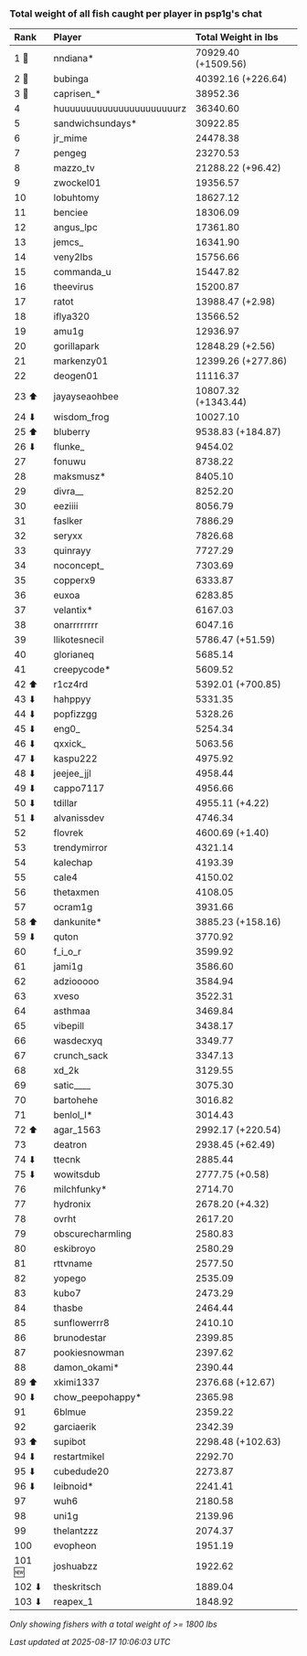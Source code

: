 ### Total weight of all fish caught per player in psp1g's chat

| Rank   | Player                    | Total Weight in lbs |
|:-------|:--------------------------|:--------------------|
| 1 🥇   | nndiana*                  | 70929.40 (+1509.56) |
| 2 🥈   | bubinga                   | 40392.16 (+226.64)  |
| 3 🥉   | caprisen_*                | 38952.36            |
| 4      | huuuuuuuuuuuuuuuuuuuuuurz | 36340.60            |
| 5      | sandwichsundays*          | 30922.85            |
| 6      | jr_mime                   | 24478.38            |
| 7      | pengeg                    | 23270.53            |
| 8      | mazzo_tv                  | 21288.22 (+96.42)   |
| 9      | zwockel01                 | 19356.57            |
| 10     | lobuhtomy                 | 18627.12            |
| 11     | benciee                   | 18306.09            |
| 12     | angus_lpc                 | 17361.80            |
| 13     | jemcs_                    | 16341.90            |
| 14     | veny2lbs                  | 15756.66            |
| 15     | commanda_u                | 15447.82            |
| 16     | theevirus                 | 15200.87            |
| 17     | ratot                     | 13988.47 (+2.98)    |
| 18     | iflya320                  | 13566.52            |
| 19     | amu1g                     | 12936.97            |
| 20     | gorillapark               | 12848.29 (+2.56)    |
| 21     | markenzy01                | 12399.26 (+277.86)  |
| 22     | deogen01                  | 11116.37            |
| 23 ⬆   | jayayseaohbee             | 10807.32 (+1343.44) |
| 24 ⬇   | wisdom_frog               | 10027.10            |
| 25 ⬆   | bluberry                  | 9538.83 (+184.87)   |
| 26 ⬇   | flunke_                   | 9454.02             |
| 27     | fonuwu                    | 8738.22             |
| 28     | maksmusz*                 | 8405.10             |
| 29     | divra__                   | 8252.20             |
| 30     | eeziiii                   | 8056.79             |
| 31     | faslker                   | 7886.29             |
| 32     | seryxx                    | 7826.68             |
| 33     | quinrayy                  | 7727.29             |
| 34     | noconcept_                | 7303.69             |
| 35     | copperx9                  | 6333.87             |
| 36     | euxoa                     | 6283.85             |
| 37     | velantix*                 | 6167.03             |
| 38     | onarrrrrrrr               | 6047.16             |
| 39     | llikotesnecil             | 5786.47 (+51.59)    |
| 40     | glorianeq                 | 5685.14             |
| 41     | creepycode*               | 5609.52             |
| 42 ⬆   | r1cz4rd                   | 5392.01 (+700.85)   |
| 43 ⬇   | hahppyy                   | 5331.35             |
| 44 ⬇   | popfizzgg                 | 5328.26             |
| 45 ⬇   | eng0_                     | 5254.34             |
| 46 ⬇   | qxxick_                   | 5063.56             |
| 47 ⬇   | kaspu222                  | 4975.92             |
| 48 ⬇   | jeejee_jjl                | 4958.44             |
| 49 ⬇   | cappo7117                 | 4956.66             |
| 50 ⬇   | tdillar                   | 4955.11 (+4.22)     |
| 51 ⬇   | alvanissdev               | 4746.34             |
| 52     | flovrek                   | 4600.69 (+1.40)     |
| 53     | trendymirror              | 4321.14             |
| 54     | kalechap                  | 4193.39             |
| 55     | cale4                     | 4150.02             |
| 56     | thetaxmen                 | 4108.05             |
| 57     | ocram1g                   | 3931.66             |
| 58 ⬆   | dankunite*                | 3885.23 (+158.16)   |
| 59 ⬇   | quton                     | 3770.92             |
| 60     | f_i_o_r                   | 3599.92             |
| 61     | jami1g                    | 3586.60             |
| 62     | adziooooo                 | 3584.94             |
| 63     | xveso                     | 3522.31             |
| 64     | asthmaa                   | 3469.84             |
| 65     | vibepill                  | 3438.17             |
| 66     | wasdecxyq                 | 3349.77             |
| 67     | crunch_sack               | 3347.13             |
| 68     | xd_2k                     | 3129.55             |
| 69     | satic____                 | 3075.30             |
| 70     | bartohehe                 | 3016.82             |
| 71     | benlol_l*                 | 3014.43             |
| 72 ⬆   | agar_1563                 | 2992.17 (+220.54)   |
| 73     | deatron                   | 2938.45 (+62.49)    |
| 74 ⬇   | ttecnk                    | 2885.44             |
| 75 ⬇   | wowitsdub                 | 2777.75 (+0.58)     |
| 76     | milchfunky*               | 2714.70             |
| 77     | hydronix                  | 2678.20 (+4.32)     |
| 78     | ovrht                     | 2617.20             |
| 79     | obscurecharmling          | 2580.83             |
| 80     | eskibroyo                 | 2580.29             |
| 81     | rttvname                  | 2577.50             |
| 82     | yopego                    | 2535.09             |
| 83     | kubo7                     | 2473.29             |
| 84     | thasbe                    | 2464.44             |
| 85     | sunflowerrr8              | 2410.10             |
| 86     | brunodestar               | 2399.85             |
| 87     | pookiesnowman             | 2397.62             |
| 88     | damon_okami*              | 2390.44             |
| 89 ⬆   | xkimi1337                 | 2376.68 (+12.67)    |
| 90 ⬇   | chow_peepohappy*          | 2365.98             |
| 91     | 6blmue                    | 2359.22             |
| 92     | garciaerik                | 2342.39             |
| 93 ⬆   | supibot                   | 2298.48 (+102.63)   |
| 94 ⬇   | restartmikel              | 2292.70             |
| 95 ⬇   | cubedude20                | 2273.87             |
| 96 ⬇   | leibnoid*                 | 2241.41             |
| 97     | wuh6                      | 2180.58             |
| 98     | uni1g                     | 2139.96             |
| 99     | thelantzzz                | 2074.37             |
| 100    | evopheon                  | 1951.19             |
| 101 🆕 | joshuabzz                 | 1922.62             |
| 102 ⬇  | theskritsch               | 1889.04             |
| 103 ⬇  | reapex_1                  | 1848.92             |

_Only showing fishers with a total weight of >= 1800 lbs_

_Last updated at 2025-08-17 10:06:03 UTC_